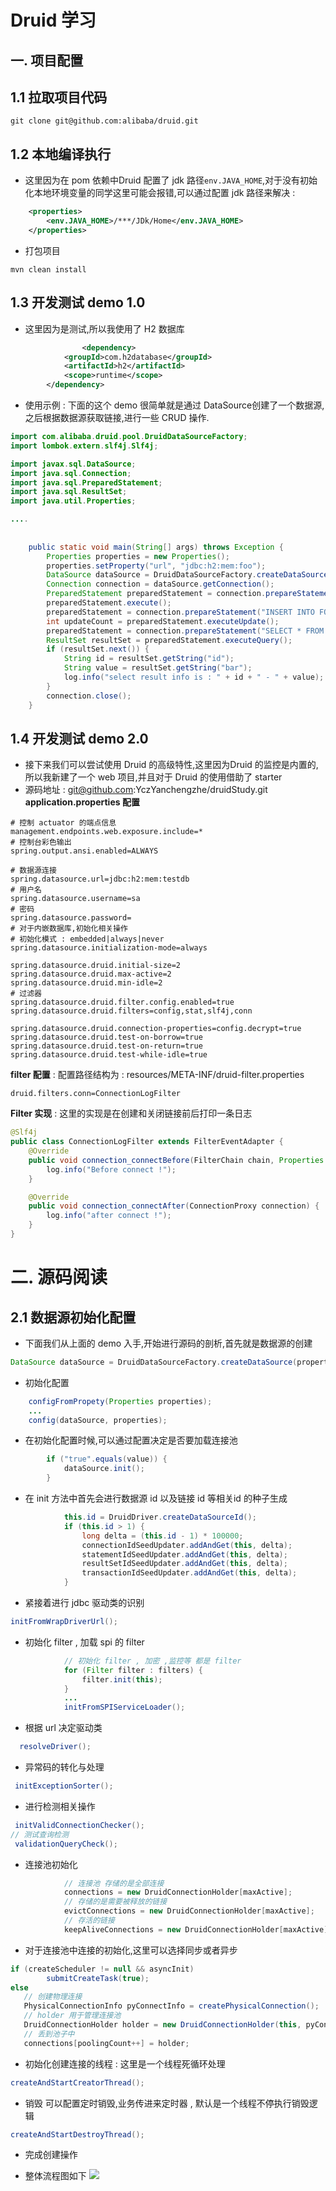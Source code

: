 # Druid 学习

## 一. 项目配置

## 1.1 拉取项目代码

```shell
git clone git@github.com:alibaba/druid.git
```

## 1.2 本地编译执行

- 这里因为在 pom 依赖中Druid 配置了 jdk 路径`env.JAVA_HOME`,对于没有初始化本地环境变量的同学这里可能会报错,可以通过配置 jdk 路径来解决 : 

```xml
	<properties>
		<env.JAVA_HOME>/***/JDk/Home</env.JAVA_HOME>
	</properties>
```

- 打包项目

```shell
mvn clean install
```


## 1.3 开发测试 demo 1.0

- 这里因为是测试,所以我使用了 H2 数据库

```xml
				<dependency>
            <groupId>com.h2database</groupId>
            <artifactId>h2</artifactId>
            <scope>runtime</scope>
        </dependency>
```

- 使用示例 : 下面的这个 demo 很简单就是通过 DataSource创建了一个数据源,之后根据数据源获取链接,进行一些 CRUD 操作.

```java
import com.alibaba.druid.pool.DruidDataSourceFactory;
import lombok.extern.slf4j.Slf4j;

import javax.sql.DataSource;
import java.sql.Connection;
import java.sql.PreparedStatement;
import java.sql.ResultSet;
import java.util.Properties;

....
  
 
	public static void main(String[] args) throws Exception {
        Properties properties = new Properties();
        properties.setProperty("url", "jdbc:h2:mem:foo");
        DataSource dataSource = DruidDataSourceFactory.createDataSource(properties);
        Connection connection = dataSource.getConnection();
        PreparedStatement preparedStatement = connection.prepareStatement("CREATE TABLE FOO (ID INT IDENTITY, BAR VARCHAR(64))");
        preparedStatement.execute();
        preparedStatement = connection.prepareStatement("INSERT INTO FOO (ID, BAR) VALUES (1, 'aaa')");
        int updateCount = preparedStatement.executeUpdate();
        preparedStatement = connection.prepareStatement("SELECT * FROM FOO");
        ResultSet resultSet = preparedStatement.executeQuery();
        if (resultSet.next()) {
            String id = resultSet.getString("id");
            String value = resultSet.getString("bar");
            log.info("select result info is : " + id + " - " + value);
        }
        connection.close();
    }
```

## 1.4 开发测试 demo 2.0

- 接下来我们可以尝试使用 Druid 的高级特性,这里因为Druid 的监控是内置的,所以我新建了一个 web 项目,并且对于 Druid 的使用借助了 starter
- 源码地址 : git@github.com:YczYanchengzhe/druidStudy.git
**application.properties 配置**

```text
# 控制 actuator 的端点信息
management.endpoints.web.exposure.include=*
# 控制台彩色输出
spring.output.ansi.enabled=ALWAYS

# 数据源连接
spring.datasource.url=jdbc:h2:mem:testdb
# 用户名
spring.datasource.username=sa
# 密码
spring.datasource.password=
# 对于内嵌数据库,初始化相关操作
# 初始化模式 : embedded|always|never
spring.datasource.initialization-mode=always

spring.datasource.druid.initial-size=2
spring.datasource.druid.max-active=2
spring.datasource.druid.min-idle=2
# 过滤器
spring.datasource.druid.filter.config.enabled=true
spring.datasource.druid.filters=config,stat,slf4j,conn

spring.datasource.druid.connection-properties=config.decrypt=true
spring.datasource.druid.test-on-borrow=true
spring.datasource.druid.test-on-return=true
spring.datasource.druid.test-while-idle=true
```

**filter 配置** : 配置路径结构为 : resources/META-INF/druid-filter.properties

```text
druid.filters.conn=ConnectionLogFilter
```

**Filter 实现** : 这里的实现是在创建和关闭链接前后打印一条日志

```java
@Slf4j
public class ConnectionLogFilter extends FilterEventAdapter {
	@Override
	public void connection_connectBefore(FilterChain chain, Properties info) {
		log.info("Before connect !");
	}

	@Override
	public void connection_connectAfter(ConnectionProxy connection) {
		log.info("after connect !");
	}
}
```

# 二. 源码阅读

## 2.1 数据源初始化配置
- 下面我们从上面的 demo 入手,开始进行源码的剖析,首先就是数据源的创建
```java
DataSource dataSource = DruidDataSourceFactory.createDataSource(properties);
```
- 初始化配置
```java
    configFromPropety(Properties properties);
    ...
    config(dataSource, properties);
 ```

- 在初始化配置时候,可以通过配置决定是否要加载连接池
```java
        if ("true".equals(value)) {
            dataSource.init();
        }
```

- 在 init 方法中首先会进行数据源 id 以及链接 id 等相关id 的种子生成

```java
            this.id = DruidDriver.createDataSourceId();
            if (this.id > 1) {
                long delta = (this.id - 1) * 100000;
                connectionIdSeedUpdater.addAndGet(this, delta);
                statementIdSeedUpdater.addAndGet(this, delta);
                resultSetIdSeedUpdater.addAndGet(this, delta);
                transactionIdSeedUpdater.addAndGet(this, delta);
            }
```
- 紧接着进行 jdbc 驱动类的识别
```java
initFromWrapDriverUrl();
```
- 初始化 filter , 加载 spi 的 filter

```java
            // 初始化 filter , 加密 ,监控等 都是 filter
            for (Filter filter : filters) {
                filter.init(this);
            }
            ...
            initFromSPIServiceLoader();
```
- 根据 url 决定驱动类
```java
  resolveDriver();
```

- 异常码的转化与处理
```java
 initExceptionSorter();
```

- 进行检测相关操作

```java
 initValidConnectionChecker();
// 测试查询检测
 validationQueryCheck();
```

- 连接池初始化

```java
            // 连接池 存储的是全部连接
            connections = new DruidConnectionHolder[maxActive];
            // 存储的是需要被释放的链接
            evictConnections = new DruidConnectionHolder[maxActive];
            // 存活的链接
            keepAliveConnections = new DruidConnectionHolder[maxActive];
```


- 对于连接池中连接的初始化,这里可以选择同步或者异步

```java
if (createScheduler != null && asyncInit)
        submitCreateTask(true);
else
   // 创建物理连接
   PhysicalConnectionInfo pyConnectInfo = createPhysicalConnection();
   // holder 用于管理连接池
   DruidConnectionHolder holder = new DruidConnectionHolder(this, pyConnectInfo);
   // 丢到池子中
   connections[poolingCount++] = holder;
```
- 初始化创建连接的线程 : 这里是一个线程死循环处理
```java
createAndStartCreatorThread();
```
- 销毁 可以配置定时销毁,业务传进来定时器 , 默认是一个线程不停执行销毁逻辑
```java
createAndStartDestroyThread();
```

- 完成创建操作


- 整体流程图如下
![](datasourcesInit.png)

